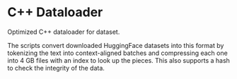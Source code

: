 # C++ Dataloader

Optimized C++ dataloader for dataset.

The scripts convert downloaded HuggingFace datasets into this format by tokenizing the text into context-aligned batches and compressing each one into 4 GB files with an index to look up the pieces.  This also supports a hash to check the integrity of the data.
